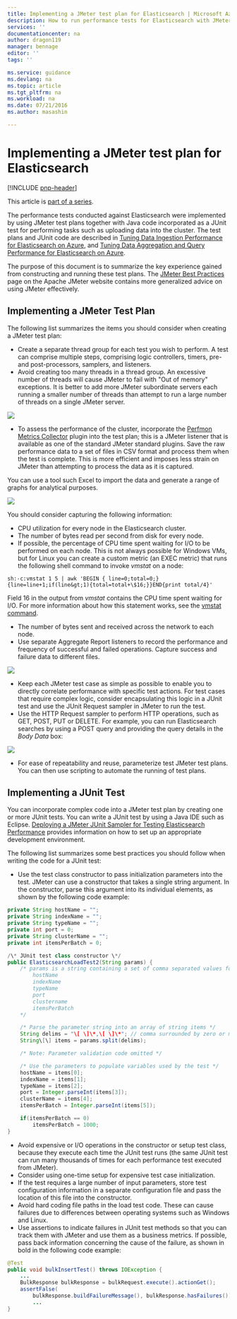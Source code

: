 ```yaml
---
title: Implementing a JMeter test plan for Elasticsearch | Microsoft Azure
description: How to run performance tests for Elasticsearch with JMeter.
services: ''
documentationcenter: na
author: dragon119
manager: bennage
editor: ''
tags: ''

ms.service: guidance
ms.devlang: na
ms.topic: article
ms.tgt_pltfrm: na
ms.workload: na
ms.date: 07/21/2016
ms.author: masashin

---
```

# Implementing a JMeter test plan for Elasticsearch
[!INCLUDE [pnp-header](../../includes/guidance-pnp-header-include.md)]

This article is [part of a series](guidance-elasticsearch.md). 

The performance tests conducted against Elasticsearch were implemented by using JMeter test plans 
together with Java code incorporated as a JUnit test for performing tasks such as uploading data into 
the cluster. The test plans and JUnit code are described in [Tuning Data Ingestion Performance for Elasticsearch on Azure](guidance-elasticsearch-tuning-data-ingestion-performance.md), and 
[Tuning Data Aggregation and Query Performance for Elasticsearch on Azure](guidance-elasticsearch-tuning-data-aggregation-and-query-performance.md).

The purpose of this document is to summarize the key experience gained from constructing and running 
these test plans. The [JMeter Best Practices](http://jmeter.apache.org/usermanual/best-practices.html) 
page on the Apache JMeter website contains more generalized advice on using JMeter effectively.

## Implementing a JMeter Test Plan
The following list summarizes the items you should consider when creating a JMeter test plan:

* Create a separate thread group for each test you wish to perform. A test can comprise multiple steps, 
  comprising logic controllers, timers, pre- and post-processors, samplers, and listeners.
* Avoid creating too many threads in a thread group. An excessive number of threads will cause 
  JMeter to fail with "Out of memory" exceptions. It is better to add more JMeter subordinate servers 
  each running a smaller number of threads than attempt to run a large number of threads on a single 
  JMeter server.

![](./media/guidance-elasticsearch/jmeter-testing1.png)

* To assess the performance of the cluster, incorporate the 
  [Perfmon Metrics Collector](http://jmeter-plugins.org/wiki/PerfMon/) plugin into the test plan; 
  this is a JMeter listener that is available as one of the standard JMeter standard plugins. 
  Save the raw performance data to a set of files in CSV format and process them when the test is complete. 
  This is more efficient and imposes less strain on JMeter than attempting to process the data as it is 
  captured. 

You can use a tool such Excel to import the data and generate a range of graphs for analytical purposes.

![](./media/guidance-elasticsearch/jmeter-testing2.png)

You should consider capturing the following information:

* CPU utilization for every node in the Elasticsearch cluster.
* The number of bytes read per second from disk for every node.
* If possible, the percentage of CPU time spent waiting for I/O to be performed on each node. 
  This is not always possible for Windows VMs, but for Linux you can create a custom metric (an EXEC metric) 
  that runs the following shell command to invoke *vmstat* on a node:

```Shell
sh:-c:vmstat 1 5 | awk 'BEGIN { line=0;total=0;}{line=line+1;if(line&gt;1){total=total+\$16;}}END{print total/4}'
```

Field 16 in the output from *vmstat* contains the CPU time spent waiting for I/O. For more information 
about how this statement works, see the [vmstat command](http://linuxcommand.org/man_pages/vmstat8.html).

* The number of bytes sent and received across the network to each node.
* Use separate Aggregate Report listeners to record the performance and frequency of successful and 
  failed operations. Capture success and failure data to different files.

![](./media/guidance-elasticsearch/jmeter-testing3.png)

* Keep each JMeter test case as simple as possible to enable you to directly correlate performance 
  with specific test actions. For test cases that require complex logic, consider encapsulating 
  this logic in a JUnit test and use the JUnit Request sampler in JMeter to run the test.
* Use the HTTP Request sampler to perform HTTP operations, such as GET, POST, PUT or DELETE. 
  For example, you can run Elasticsearch searches by using a POST query and providing the query 
  details in the *Body Data* box:

![](./media/guidance-elasticsearch/jmeter-testing4.png)

* For ease of repeatability and reuse, parameterize test JMeter test plans. You can then use 
  scripting to automate the running of test plans.

## Implementing a JUnit Test
You can incorporate complex code into a JMeter test plan by creating one or more JUnit tests. 
You can write a JUnit test by using a Java IDE such as Eclipse. [Deploying a JMeter JUnit Sampler for Testing Elasticsearch Performance](guidance-elasticsearch-deploying-jmeter-junit-sampler.md)
provides information on how to set up an appropriate development environment.

The following list summarizes some best practices you should follow when writing the code for a 
JUnit test:

* Use the test class constructor to pass initialization parameters into the test. JMeter can use a 
  constructor that takes a single string argument. In the constructor, parse this argument into its 
  individual elements, as shown by the following code example:

```Java
private String hostName = "";
private String indexName = "";
private String typeName = "";
private int port = 0;
private String clusterName = "";
private int itemsPerBatch = 0;

/\* JUnit test class constructor \*/
public ElasticsearchLoadTest2(String params) {
    /* params is a string containing a set of comma separated values for:
        hostName
        indexName
        typeName
        port
        clustername
        itemsPerBatch
    */

    /* Parse the parameter string into an array of string items */
    String delims = "\[ \]\*,\[ \]\*"; // comma surrounded by zero or more spaces
    String\[\] items = params.split(delims);

    /* Note: Parameter validation code omitted */

    /* Use the parameters to populate variables used by the test */
    hostName = items[0];
    indexName = items[1];
    typeName = items[2];
    port = Integer.parseInt(items[3]);
    clusterName = items[4];
    itemsPerBatch = Integer.parseInt(items[5]);

    if(itemsPerBatch == 0)
        itemsPerBatch = 1000;
}
```

* Avoid expensive or I/O operations in the constructor or setup test class, because they execute 
  each time the JUnit test runs (the same JUnit test can run many thousands of times for each 
  performance test executed from JMeter).
* Consider using one-time setup for expensive test case initialization.
* If the test requires a large number of input parameters, store test configuration information
  in a separate configuration file and pass the location of this file into the constructor.
* Avoid hard coding file paths in the load test code. These can cause failures due to differences 
  between operating systems such as Windows and Linux.
* Use assertions to indicate failures in JUnit test methods so that you can track them with 
  JMeter and use them as a business metrics. If possible, pass back information concerning the cause 
  of the failure, as shown in bold in the following code example:

```Java
@Test
public void bulkInsertTest() throws IOException {
    ...
    BulkResponse bulkResponse = bulkRequest.execute().actionGet();
    assertFalse(
        bulkResponse.buildFailureMessage(), bulkResponse.hasFailures());
        ...
}
```

[Running Elasticsearch on Azure]: guidance-elasticsearch-running-on-azure.md
[Tuning Data Ingestion Performance for Elasticsearch on Azure]: guidance-elasticsearch-tuning-data-ingestion-performance.md
[Deploying a JMeter JUnit Sampler for Testing Elasticsearch Performance]: guidance-elasticsearch-deploying-jmeter-junit-sampler.md
[Tuning Data Aggregation and Query Performance for Elasticsearch on Azure]: guidance-elasticsearch-tuning-data-aggregation-and-query-performance.md
